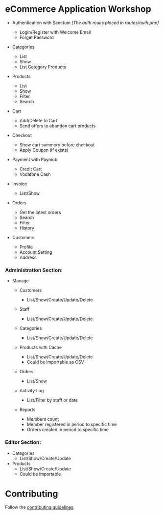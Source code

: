 # eCommerce Application Workshop

- Authentication with Sanctum _[The auth roues placed in routes/auth.php]_
  - Login/Register with Welcome Email
  - Forget Password
  
- Categories
  - List
  - Show
  - List Category Products

- Products
  - List
  - Show
  - Filter
  - Search
  
- Cart
  - Add/Delete to Cart
  - Send offers to abandon cart products

- Checkout
  - Show cart summery before checkout
  - Apply Coupon (if exists)

- Payment with Paymob 
    - Credit Cart
    - Vodafone Cash

- Invoice
  - List/Show 

- Orders
    - Get the latest orders
    - Search
    - Filter
    - History

- Customers
  - Profile
  - Account Setting
  - Address

### Administration Section: 

- Manage 
  - Customers
    - List/Show/Create/Update/Delete
  
  - Staff
    - List/Show/Create/Update/Delete
  
  - Categories
    - List/Show/Create/Update/Delete
  
  - Products with Cache
    - List/Show/Create/Update/Delete
    - Could be importable as CSV
  
  - Orders
      - List/Show
  
  - Activity Log
    - List/Filter by staff or date
  
  - Reports
    - Members count
    - Member registered in period to specific time
    - Orders created in period to specific time
  
### Editor Section: 
  
- Categories
  - List/Show/Create/Update
- Products
  - List/Show/Create/Update
  - Could be importable

# Contributing

Follow the [contributing guidelines](CONTRIBUTING.md).
